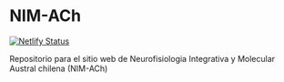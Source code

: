# NIM-ACh

[![Netlify Status](https://api.netlify.com/api/v1/badges/859cbe9c-b480-4a7d-bc8e-47d28e3ea27e/deploy-status)](https://app.netlify.com/sites/nimach/deploys)

Repositorio para el sitio web de Neurofisiologia Integrativa y Molecular Austral chilena (NIM-ACh)
